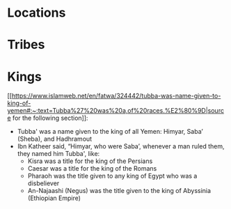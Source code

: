 # Locations

# Tribes

# Kings
[[https://www.islamweb.net/en/fatwa/324442/tubba-was-name-given-to-king-of-yemen#:~:text=Tubba%27%20was%20a,of%20races.%E2%80%9D|source for the following section]]:
* Tubba' was a name given to the king of all Yemen: Himyar, Saba’ (Sheba), and Hadhramout
* Ibn Katheer said, “Himyar, who were Saba’, whenever a man ruled them, they named him Tubba', like: 
	* Kisra was a title for the king of the Persians 
	* Caesar was a title for the king of the Romans
	* Pharaoh was the title given to any king of Egypt who was a disbeliever
	* An-Najaashi (Negus) was the title given to the king of Abyssinia (Ethiopian Empire)
